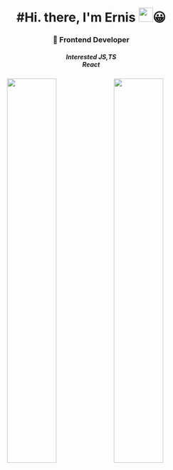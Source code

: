 <h1 align="center">#Hi. there, I'm Ernis 
 <img src="https://github.com/blackcater/blackcater/raw/main/images/Hi.gif" height="32"/>😀</h1>
<h3 align="center">🚀 Frontend Developer</h3>
<div align="center">

<h5>Interested JS,TS
 <br/>
 React
 <br/>
 <h5/>

<img align="left" width="47%" src="https://github-readme-stats.vercel.app/api?username=ErnisBadmae&count_private=true&show_icons=true&theme=dark"/>

<img align="left" width="47%" src="https://github-readme-stats.vercel.app/api/top-langs/?username=ErnisBadmae&langs_count=8)](https://github.com/ErnisBadmae/github-readme-stats)"/>





















